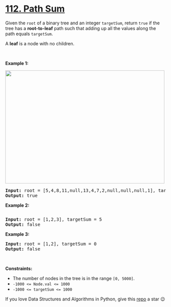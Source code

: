 # [112. Path Sum][title]

<p>Given the <code>root</code> of a binary tree and an integer <code>targetSum</code>, return <code>true</code> if the tree has a <strong>root-to-leaf</strong> path such that adding up all the values along the path equals <code>targetSum</code>.</p>
<p>A <strong>leaf</strong> is a node with no children.</p>
<p> </p>
<p><strong>Example 1:</strong></p>
<img alt="" src="https://assets.leetcode.com/uploads/2021/01/18/pathsum1.jpg" style="width: 500px; height: 356px;"/>
<pre><strong>Input:</strong> root = [5,4,8,11,null,13,4,7,2,null,null,null,1], targetSum = 22
<strong>Output:</strong> true
</pre>
<p><strong>Example 2:</strong></p>
<img alt="" src="https://assets.leetcode.com/uploads/2021/01/18/pathsum2.jpg"/>
<pre><strong>Input:</strong> root = [1,2,3], targetSum = 5
<strong>Output:</strong> false
</pre>
<p><strong>Example 3:</strong></p>
<pre><strong>Input:</strong> root = [1,2], targetSum = 0
<strong>Output:</strong> false
</pre>
<p> </p>
<p><strong>Constraints:</strong></p>
<ul>
<li>The number of nodes in the tree is in the range <code>[0, 5000]</code>.</li>
<li><code>-1000 &lt;= Node.val &lt;= 1000</code></li>
<li><code>-1000 &lt;= targetSum &lt;= 1000</code></li>
</ul>


If you love Data Structures and Algorithms in Python, give this [repo][me] a star :wink:

[title]: https://leetcode.com/problems/path-sum
[me]: https://github.com/bumblebee211196/awesome-python-leetcode
